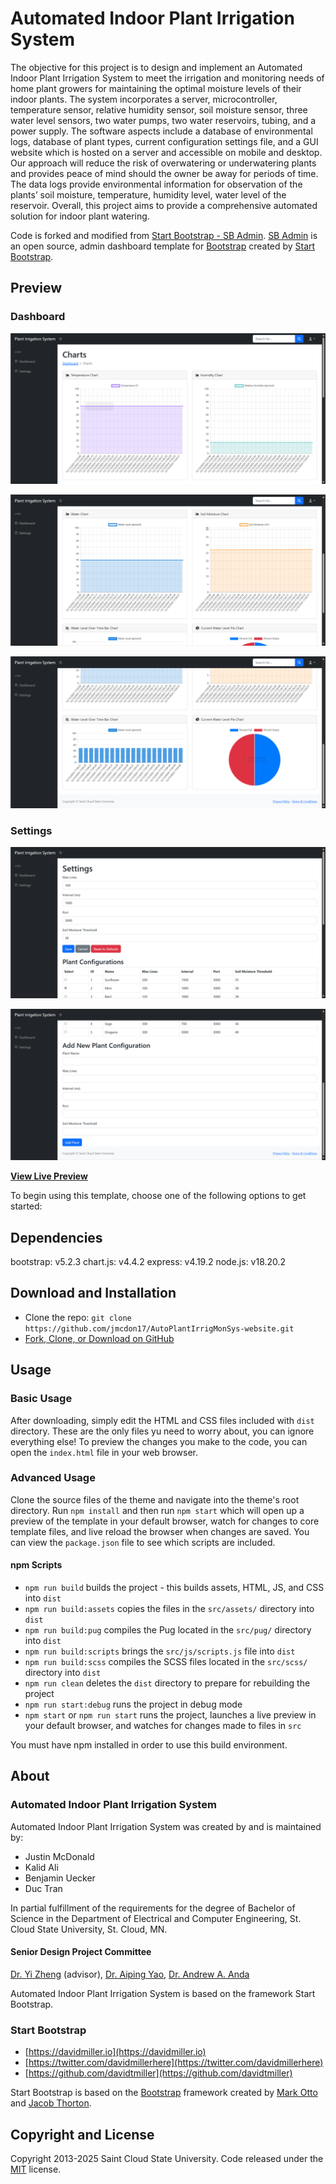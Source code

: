 # Automated Indoor Plant Irrigation System

The objective for this project is to design and implement an Automated Indoor Plant Irrigation System to meet the irrigation and monitoring needs of home plant growers for maintaining the optimal moisture levels of their indoor plants. The system incorporates a server, microcontroller, temperature sensor, relative humidity sensor, soil moisture sensor, three water level sensors, two water pumps, two water reservoirs, tubing, and a power supply. The software aspects include a database of environmental logs, database of plant types, current configuration settings file, and a GUI website which is hosted on a server and accessible on mobile and desktop. Our approach will reduce the risk of overwatering or underwatering plants and provides peace of mind should the owner be away for periods of time. The data logs provide environmental information for observation of the plants’ soil moisture, temperature, humidity level, water level of the reservoir. Overall, this project aims to provide a comprehensive automated solution for indoor plant watering.

Code is forked and modified from [Start Bootstrap - SB Admin](https://startbootstrap.com/template/sb-admin/). [SB Admin](https://startbootstrap.com/template/sb-admin/) is an open source, admin dashboard template for [Bootstrap](https://getbootstrap.com/) created by [Start Bootstrap](https://startbootstrap.com/).

## Preview

### Dashboard

![1739249910950](image/README/1739249910950.png)

![1739249915349](image/README/1739249915349.png)

![1739249925332](image/README/1739249925332.png)

### Settings

![1739249935731](image/README/1739249935731.png)

![1739249940117](image/README/1739249940117.png)

**[View Live Preview](https://jmcdon17.github.io/AutoPlantIrrigMonSys-website/dist/)**

To begin using this template, choose one of the following options to get started:

## Dependencies

bootstrap: v5.2.3
chart.js: v4.4.2
express: v4.19.2
node.js: v18.20.2

## Download and Installation

* Clone the repo: `git clone https://github.com/jmcdon17/AutoPlantIrrigMonSys-website.git`
* [Fork, Clone, or Download on GitHub](https://github.com/jmcdon17/AutoPlantIrrigMonSys-website)

## Usage

### Basic Usage

After downloading, simply edit the HTML and CSS files included with `dist` directory. These are the only files yu need to worry about, you can ignore everything else! To preview the changes you make to the code, you can open the `index.html` file in your web browser.

### Advanced Usage

Clone the source files of the theme and navigate into the theme's root directory. Run `npm install` and then run `npm start` which will open up a preview of the template in your default browser, watch for changes to core template files, and live reload the browser when changes are saved. You can view the `package.json` file to see which scripts are included.

#### npm Scripts

* `npm run build` builds the project - this builds assets, HTML, JS, and CSS into `dist`
* `npm run build:assets` copies the files in the `src/assets/` directory into `dist`
* `npm run build:pug` compiles the Pug located in the `src/pug/` directory into `dist`
* `npm run build:scripts` brings the `src/js/scripts.js` file into `dist`
* `npm run build:scss` compiles the SCSS files located in the `src/scss/` directory into `dist`
* `npm run clean` deletes the `dist` directory to prepare for rebuilding the project
* `npm run start:debug` runs the project in debug mode
* `npm start` or `npm run start` runs the project, launches a live preview in your default browser, and watches for changes made to files in `src`

You must have npm installed in order to use this build environment.

## About

### Automated Indoor Plant Irrigation System

Automated Indoor Plant Irrigation System was created by and is maintained by:

* Justin McDonald
* Kalid Ali
* Benjamin Uecker
* Duc Tran

In partial fulfillment of the requirements for the degree of Bachelor of Science in the Department of Electrical and Computer Engineering, St. Cloud State University, St. Cloud, MN.

#### Senior Design Project Committee

[Dr. Yi Zheng](https://web.stcloudstate.edu/zheng/) (advisor), [Dr. Aiping Yao](https://www.stcloudstate.edu/ece/faculty-staff.aspx), [Dr. Andrew A. Anda](https://www.stcloudstate.edu/csit/faculty-staff.aspx)

Automated Indoor Plant Irrigation System is based on the framework Start Bootstrap.

### Start Bootstrap

* [https://davidmiller.io](https://davidmiller.io)
* [https://twitter.com/davidmillerhere](https://twitter.com/davidmillerhere)
* [https://github.com/davidtmiller](https://github.com/davidtmiller)

Start Bootstrap is based on the [Bootstrap](https://getbootstrap.com/) framework created by [Mark Otto](https://twitter.com/mdo) and [Jacob Thorton](https://twitter.com/fat).

## Copyright and License

Copyright 2013-2025 Saint Cloud State University. Code released under the [MIT](https://github.com/StartBootstrap/startbootstrap-sb-admin/blob/master/LICENSE) license.
